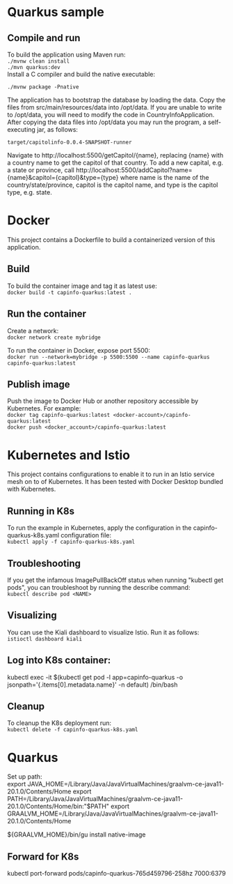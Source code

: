 # Quarkus sample

## Compile and run
To build the application using Maven run:  
```./mvnw clean install```  
```./mvn quarkus:dev```   
Install a C compiler and build the native executable:

```./mvnw package -Pnative```  
  
The application has to bootstrap the database by loading the data. Copy the files from src/main/resources/data into /opt/data. If you are unable to write to /opt/data, you will need to modify the code in CountryInfoApplication. After copying the data files into /opt/data you may run the program, a self-executing jar, as follows:

```target/capitolinfo-0.0.4-SNAPSHOT-runner```  
  
Navigate to http://localhost:5500/getCapitol/{name}, replacing {name} with a country name to get the capitol of that country. To add a new capital, e.g. a state or province, call http://localhost:5500/addCapitol?name={name}&capitol={capitol}&type={type} where name is the name of the country/state/province, capitol is the capitol name, and type is the capitol type, e.g. state.

# Docker
This project contains a Dockerfile to build a containerized version of this application.

## Build
To build the container image and tag it as latest use:  
```docker build -t capinfo-quarkus:latest .```

## Run the container
Create a network:  
```docker network create mybridge```  

To run the container in Docker, expose port 5500:  
```docker run --network=mybridge -p 5500:5500 --name capinfo-quarkus capinfo-quarkus:latest```

## Publish image
Push the image to Docker Hub or another repository accessible by Kubernetes. For example:  
```docker tag capinfo-quarkus:latest <docker-account>/capinfo-quarkus:latest```  
```docker push <docker_account>/capinfo-quarkus:latest```
  
# Kubernetes and Istio
This project contains configurations to enable it to run in an Istio service mesh on to of Kubernetes. It has been tested with Docker Desktop bundled with Kubernetes.
## Running in K8s
To run the example in Kubernetes, apply the configuration in the capinfo-quarkus-k8s.yaml configuration file:  
```kubectl apply -f capinfo-quarkus-k8s.yaml```  

## Troubleshooting
If you get the infamous  ImagePullBackOff status when running "kubectl get pods", you can troubleshoot by running the describe command:   
```kubectl describe pod <NAME>```  

## Visualizing
You can use the Kiali dashboard to visualize Istio. Run it as follows:  
```istioctl dashboard kiali``` 

## Log into K8s container:
kubectl exec -it $(kubectl get pod -l app=capinfo-quarkus -o jsonpath='{.items[0].metadata.name}' -n default) /bin/bash

## Cleanup
To cleanup the K8s deployment run:  
```kubectl delete -f capinfo-quarkus-k8s.yaml```   

# Quarkus
Set up path:  
export JAVA_HOME=/Library/Java/JavaVirtualMachines/graalvm-ce-java11-20.1.0/Contents/Home
export PATH=/Library/Java/JavaVirtualMachines/graalvm-ce-java11-20.1.0/Contents/Home/bin:"$PATH"
export GRAALVM_HOME=/Library/Java/JavaVirtualMachines/graalvm-ce-java11-20.1.0/Contents/Home

${GRAALVM_HOME}/bin/gu install native-image

## Forward for K8s
kubectl port-forward pods/capinfo-quarkus-765d459796-258hz 7000:6379